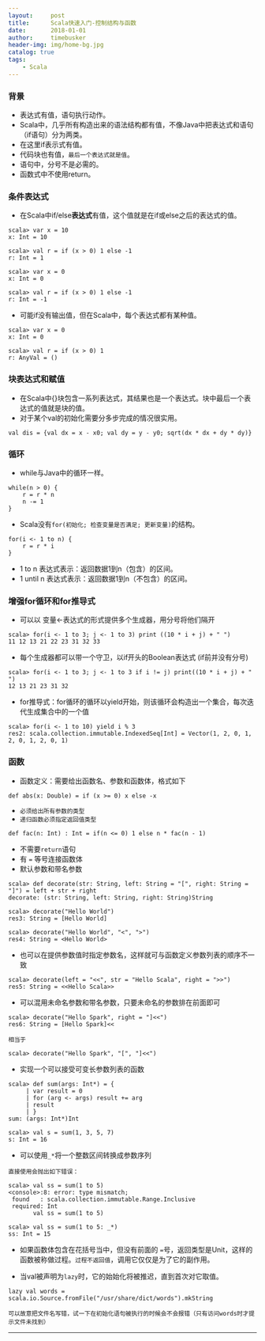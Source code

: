 ```yaml
---
layout:     post
title:      Scala快速入门-控制结构与函数
date:       2018-01-01
author:     timebusker
header-img: img/home-bg.jpg
catalog: true
tags:
    - Scala
---
```


### 背景

* 表达式有值，语句执行动作。
* Scala中，几乎所有构造出来的语法结构都有值，不像Java中把表达式和语句（if语句）分为两类。
* 在这里if表示式有值。
* 代码块也有值，`最后一个表达式就是值`。
* 语句中，分号不是必需的。
* 函数式中不使用return。

### 条件**表达式**

* 在Scala中if/else**表达式**有值，这个值就是在if或else之后的表达式的值。

```
scala> var x = 10
x: Int = 10

scala> val r = if (x > 0) 1 else -1
r: Int = 1

scala> var x = 0
x: Int = 0

scala> val r = if (x > 0) 1 else -1
r: Int = -1
```

* 可能if没有输出值，但在Scala中，每个表达式都有某种值。

```
scala> var x = 0
x: Int = 0

scala> val r = if (x > 0) 1
r: AnyVal = ()
```

### 块表达式和赋值

* 在Scala中{}块包含一系列表达式，其结果也是一个表达式。块中最后一个表达式的值就是块的值。
* 对于某个val的初始化需要分多步完成的情况很实用。

```
val dis = {val dx = x - x0; val dy = y - y0; sqrt(dx * dx + dy * dy)}
```

### 循环

* while与Java中的循环一样。

```
while(n > 0) {
	r = r * n
	n -= 1
}
```

* Scala没有`for(初始化; 检查变量是否满足; 更新变量)`的结构。

```
for(i <- 1 to n) {
	r = r * i
}
```

* 1 to n 表达式表示：返回数据1到n（包含）的区间。
* 1 until n 表达式表示：返回数据1到n（不包含）的区间。

### 增强for循环和for推导式

* 可以以 变量<-表达式的形式提供多个生成器，用分号将他们隔开

```
scala> for(i <- 1 to 3; j <- 1 to 3) print ((10 * i + j) + " ")
11 12 13 21 22 23 31 32 33
```

* 每个生成器都可以带一个守卫，以if开头的Boolean表达式 (if前并没有分号)

```
scala> for(i <- 1 to 3; j <- 1 to 3 if i != j) print((10 * i + j) + " ")
12 13 21 23 31 32
```

* for推导式：for循环的循环以yield开始，则该循环会构造出一个集合，每次迭代生成集合中的一个值

```
scala> for(i <- 1 to 10) yield i % 3
res2: scala.collection.immutable.IndexedSeq[Int] = Vector(1, 2, 0, 1, 2, 0, 1, 2, 0, 1)
```

### 函数

* 函数定义：需要给出函数名、参数和函数体，格式如下

```
def abs(x: Double) = if (x >= 0) x else -x
```

* `必须给出所有参数的类型`
* `递归函数必须指定返回值类型`

```
def fac(n: Int) : Int = if(n <= 0) 1 else n * fac(n - 1)
```

* 不需要`return`语句
* 有 `=` 等号连接函数体
* 默认参数和带名参数

```
scala> def decorate(str: String, left: String = "[", right: String = "]") = left + str + right
decorate: (str: String, left: String, right: String)String

scala> decorate("Hello World")
res3: String = [Hello World]

scala> decorate("Hello World", "<", ">")
res4: String = <Hello World>
```

* 也可以在提供参数值时指定参数名，这样就可与函数定义参数列表的顺序不一致

```
scala> decorate(left = "<<", str = "Hello Scala", right = ">>")
res5: String = <<Hello Scala>>
```

* 可以混用未命名参数和带名参数，只要未命名的参数排在前面即可

```
scala> decorate("Hello Spark", right = "]<<")
res6: String = [Hello Spark]<<

相当于

scala> decorate("Hello Spark", "[", "]<<")
```

* 实现一个可以接受可变长参数列表的函数

```
scala> def sum(args: Int*) = {
     | var result = 0
     | for (arg <- args) result += arg
     | result
     | }
sum: (args: Int*)Int

scala> val s = sum(1, 3, 5, 7)
s: Int = 16
```

* 可以使用`_*`将一个整数区间转换成参数序列

```
直接使用会抛出如下错误：

scala> val ss = sum(1 to 5)
<console>:8: error: type mismatch;
 found   : scala.collection.immutable.Range.Inclusive
 required: Int
       val ss = sum(1 to 5)
       
scala> val ss = sum(1 to 5: _*)
ss: Int = 15

```

* 如果函数体包含在花括号当中，但没有前面的 `=`号，返回类型是Unit，这样的函数被称做过程。`过程不返回值`，调用它仅仅是为了它的副作用。

* 当val被声明为`lazy`时，它的始始化将被推迟，直到首次对它取值。

```
lazy val words = scala.io.Source.fromFile("/usr/share/dict/words").mkString

可以故意把文件名写错，试一下在初始化语句被执行的时候会不会报错（只有访问words时才提示文件未找到）
```

***

